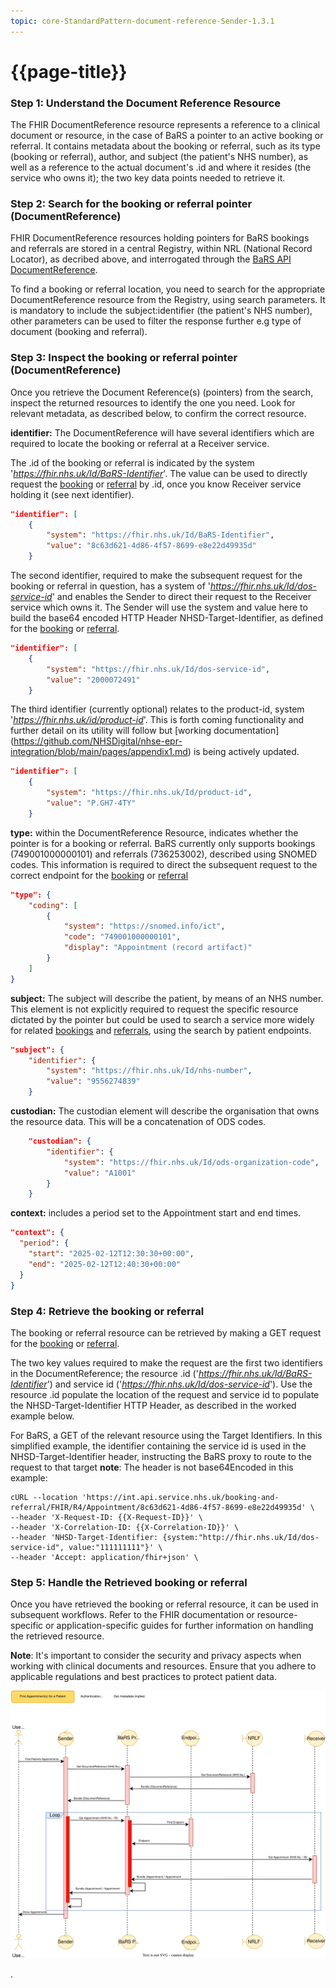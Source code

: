 ```yaml
---
topic: core-StandardPattern-document-reference-Sender-1.3.1
---
```


# {{page-title}}

### Step 1: Understand the Document Reference Resource
The FHIR DocumentReference resource represents a reference to a clinical document or resource, in the case of BaRS a pointer to an active booking or referral. It contains metadata about the booking or referral, such as its type (booking or referral), author, and subject (the patient's NHS number), as well as a reference to the actual document's .id and where it resides (the service who owns it); the two key data points needed to retrieve it. 

### Step 2: Search for the booking or referral pointer (DocumentReference)
FHIR DocumentReference resources holding pointers for BaRS bookings and referrals are stored in a central Registry, within NRL (National Record Locator), as decribed above, and interrogated through the [BaRS API DocumentReference](https://digital.nhs.uk/developer/api-catalogue/booking-and-referral-fhir/v1.3.0#get-/DocumentReference).

To find a booking or referral location, you need to search for the appropriate DocumentReference resource from the Registry, using search parameters. It is mandatory to include the subject:identifier (the patient's NHS number), other parameters can be used to filter the response further e.g type of document (booking and referral). 

### Step 3: Inspect the booking or referral pointer (DocumentReference)
Once you retrieve the Document Reference(s) (pointers) from the search, inspect the returned resources to identify the one you need. Look for relevant metadata, as described below, to confirm the correct resource.

**identifier:** The DocumentReference will have several identifiers which are required to locate the booking or referral at a Receiver service.

The .id of the booking or referral is indicated by the system '*https://fhir.nhs.uk/Id/BaRS-Identifier*'. The value can be used to directly request the [booking](https://digital.nhs.uk/developer/api-catalogue/booking-and-referral-fhir/v1.3.0#get-/Appointment/-id-) or [referral](https://digital.nhs.uk/developer/api-catalogue/booking-and-referral-fhir/v1.3.0#get-/ServiceRequest/-id-) by .id, once you know Receiver service holding it (see next identifier).

```json
"identifier": [
	{
		"system": "https://fhir.nhs.uk/Id/BaRS-Identifier",
		"value": "8c63d621-4d86-4f57-8699-e8e22d49935d"
	}
```

The second identifier, required to make the subsequent request for the booking or referral in question, has a system of '*https://fhir.nhs.uk/Id/dos-service-id*' and enables the Sender to direct their request to the Receiver service which owns it. The Sender will use the system and value here to build the base64 encoded HTTP Header NHSD-Target-Identifier, as defined for the [booking](https://digital.nhs.uk/developer/api-catalogue/booking-and-referral-fhir/v1.3.0#get-/Appointment/-id-) or [referral](https://digital.nhs.uk/developer/api-catalogue/booking-and-referral-fhir/v1.3.0#get-/ServiceRequest/-id-).

```json
"identifier": [
	{
		"system": "https://fhir.nhs.uk/Id/dos-service-id",
		"value": "2000072491"
	}
```

The third identifier (currently optional) relates to the product-id, system '*https://fhir.nhs.uk/id/product-id*'. This is forth coming functionality and further detail on its utility will follow but [working documentation] (https://github.com/NHSDigital/nhse-epr-integration/blob/main/pages/appendix1.md) is being actively updated.

```json
"identifier": [
	{
		"system": "https://fhir.nhs.uk/Id/product-id",
		"value": "P.GH7-4TY"
	}
```

**type:** within the DocumentReference Resource, indicates whether the pointer is for a booking or referral. BaRS currently only supports bookings (749001000000101) and referrals (736253002), described using SNOMED codes. This information is required to direct the subsequent request to the correct endpoint for the [booking](https://digital.nhs.uk/developer/api-catalogue/booking-and-referral-fhir/v1.3.0#get-/Appointment/-id-) or [referral](https://digital.nhs.uk/developer/api-catalogue/booking-and-referral-fhir/v1.3.0#get-/ServiceRequest/-id-)

```json
"type": {
	"coding": [
		{
			"system": "https://snomed.info/ict",
			"code": "749001000000101",
			"display": "Appointment (record artifact)"
		}
	]
}
```

**subject:** The subject will describe the patient, by means of an NHS number. This element is not explicitly required to request the specific resource dictated by the pointer but could be used to search a service more widely for related [bookings](https://digital.nhs.uk/developer/api-catalogue/booking-and-referral-fhir/v1.3.0#get-/Appointment) and [referrals](https://digital.nhs.uk/developer/api-catalogue/booking-and-referral-fhir/v1.3.0#get-/ServiceRequest), using the search by patient endpoints. 

```json
"subject": {
	"identifier": {
		"system": "https://fhir.nhs.uk/Id/nhs-number",
		"value": "9556274839"
	}
```

**custodian:** The custodian element will describe the organisation that owns the resource data. This will be a concatenation of ODS codes. 

```json
	"custodian": {
		"identifier": {
			"system": "https://fhir.nhs.uk/Id/ods-organization-code",
			"value": "A1001"
		}
	}
```

**context:** includes a period set to the Appointment start and end times.

```json
"context": {
  "period": {
    "start": "2025-02-12T12:30:30+00:00",
    "end": "2025-02-12T12:40:30+00:00"
  }
}
```

### Step 4: Retrieve the booking or referral
The booking or referral resource can be retrieved by making a GET request for the [booking](https://digital.nhs.uk/developer/api-catalogue/booking-and-referral-fhir/v1.3.0#get-/Appointment/-id-) or [referral](https://digital.nhs.uk/developer/api-catalogue/booking-and-referral-fhir/v1.3.0#get-/ServiceRequest/-id-). 

The two key values required to make the request are the first two identifiers in the DocumentReference;  the resource .id ('*https://fhir.nhs.uk/Id/BaRS-Identifier*') and service id ('*https://fhir.nhs.uk/Id/dos-service-id*'). Use the resource .id populate the location of the request and service id to populate the NHSD-Target-Identifier HTTP Header, as described in the worked example below.  

For BaRS, a GET of the relevant resource using the Target Identifiers. In this simplified example, the identifier containing the service id is used in the NHSD-Target-Identifier header, instructing the BaRS proxy to route to the request to that target  **note**: The header is not base64Encoded in this example:

```
cURL --location 'https://int.api.service.nhs.uk/booking-and-referral/FHIR/R4/Appointment/8c63d621-4d86-4f57-8699-e8e22d49935d' \
--header 'X-Request-ID: {{X-Request-ID}}' \
--header 'X-Correlation-ID: {{X-Correlation-ID}}' \
--header 'NHSD-Target-Identifier: {system:"http://fhir.nhs.uk/Id/dos-service-id", value:"111111111"}' \
--header 'Accept: application/fhir+json' \
```

### Step 5: Handle the Retrieved booking or referral
Once you have retrieved the booking or referral resource, it can be used in subsequent workflows. Refer to the FHIR documentation or resource-specific or application-specific guides for further information on handling the retrieved resource.

**Note**: It's important to consider the security and privacy aspects when working with clinical documents and resources. Ensure that you adhere to applicable regulations and best practices to protect patient data.

<a href="https://raw.githubusercontent.com/NHSDigital/NHSDigital-FHIR-BookingAndReferrals/main/BaRS-Images/DocumentReference/BaRS_NRL_Search_Sequence-1.1.0.svg" target="_blank">
<img src="https://raw.githubusercontent.com/NHSDigital/NHSDigital-FHIR-BookingAndReferrals/main/BaRS-Images/DocumentReference/BaRS_NRL_Search_Sequence-1.1.0.svg" ></img></a>

.

